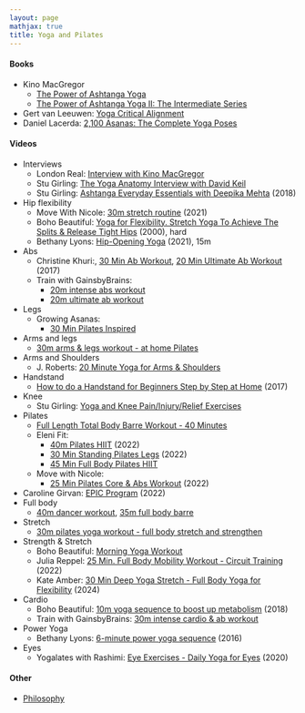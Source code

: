 ```yaml
---
layout: page
mathjax: true
title: Yoga and Pilates
---
```

#### Books
* Kino MacGregor
  * [The Power of Ashtanga Yoga](https://www.amazon.com/Power-Ashtanga-Yoga-Developing-Flexibility-ebook/dp/B019G6NM1W)
  * [The Power of Ashtanga Yoga II: The Intermediate Series](https://www.amazon.com/Power-Ashtanga-Yoga-II-Intermediate/dp/1611801591)
* Gert van Leeuwen: [Yoga Critical Alignment](https://www.amazon.com/Yoga-Critical-Alignment-Intelligent-Sequencing/dp/1611800633)
* Daniel Lacerda: [2,100 Asanas: The Complete Yoga Poses](https://www.amazon.com/100-Asanas-Complete-Yoga-Poses/dp/1631910108)

#### Videos
* Interviews
  * London Real: [Interview with Kino MacGregor](https://www.youtube.com/watch?v=fjxhW4VnIxA&t=817s)
  * Stu Girling: [The Yoga Anatomy Interview with David Keil](https://www.youtube.com/watch?v=m0Eq5qmIQgU&t=425s)
  * Stu Girling: [Ashtanga Everyday Essentials with Deepika Mehta](https://www.youtube.com/watch?v=jCSnfbgj4u0) (2018)
* Hip flexibility
  * Move With Nicole: [30m stretch routine](https://www.youtube.com/watch?v=RvCntPg7oPE) (2021)
  * Boho Beautiful: [Yoga for Flexibility. Stretch Yoga To Achieve The Splits & Release Tight Hips](https://www.youtube.com/watch?v=IZCJiTqdPm8&list=PLb09q0R7gAwRDiIjDHWMKqVPxE79AIWx0&index=3) (2000), hard
  * Bethany Lyons: [Hip-Opening Yoga](https://www.youtube.com/watch?v=gDU22gRb5wM) (2021), 15m
* Abs
  * Christine Khuri:, [30 Min Ab Workout](https://www.youtube.com/watch?v=AdWyo_3KrfA), [20 Min Ultimate Ab Workout](https://www.youtube.com/watch?v=q6NIWNnvOK0) (2017)
  * Train with GainsbyBrains:
    * [20m intense abs workout](https://www.youtube.com/watch?v=1rRehXq1diw)
    * [20m ultimate ab workout](https://www.youtube.com/watch?v=Ut6xnNEQXz8)
* Legs
  * Growing Asanas:
    * [30 Min Pilates Inspired](https://www.youtube.com/watch?v=5t_zGwEIKGo)
* Arms and legs
  * [30m arms & legs workout - at home Pilates](https://www.youtube.com/watch?v=XM6N1yl3UYw)
* Arms and Shoulders
  * J. Roberts: [20 Minute Yoga for Arms & Shoulders](https://www.youtube.com/watch?v=G9shuNsxZ7M)
* Handstand
  * [How to do a Handstand for Beginners Step by Step at Home](https://www.youtube.com/watch?v=8jXiQMh6Sc0) (2017)
* Knee
  * Stu Girling: [Yoga and Knee Pain/Injury/Relief Exercises](https://www.youtube.com/watch?v=S6g7M2FDFgA)
* Pilates
  * [Full Length Total Body Barre Workout - 40 Minutes](https://www.youtube.com/watch?v=NtwAHL_F2p8&t=1602s)
  * Eleni Fit:
    * [40m Pilates HIIT](https://www.youtube.com/watch?v=vNQZ6g_Lz1c) (2022)
    * [30 Min Standing Pilates Legs](https://www.youtube.com/watch?v=LQHLAUugetQ) (2022)
    * [45 Min Full Body Pilates HIIT](https://www.youtube.com/watch?v=ciACs4HAQfg)
  * Move with Nicole:
    * [25 Min Pilates Core & Abs Workout](https://www.youtube.com/watch?v=mREx1RkRv5g) (2022)
* Caroline Girvan: [EPIC Program](https://www.youtube.com/playlist?list=PLhu1QCKrfgPW3VAMHM-wefcO4ZyXf6cwt) (2022)
* Full body
  * [40m dancer workout](https://www.youtube.com/watch?v=CxfAULXP8SM), [35m full body barre](https://www.youtube.com/watch?v=TC3HV61YoOg)
* Stretch
  * [30m pilates yoga workout - full body stretch and strengthen](https://www.youtube.com/watch?v=lytHuRfbKdg)
* Strength & Stretch
  * Boho Beautiful: [Morning Yoga Workout](https://www.youtube.com/watch?v=oX6I6vs1EFs)
  * Julia Reppel: [25 Min. Full Body Mobility Workout - Circuit Training](https://www.youtube.com/watch?v=jPdft5H34C8) (2022)
  * Kate Amber: [30 Min Deep Yoga Stretch - Full Body Yoga for Flexibility](https://www.youtube.com/watch?v=FsYtlVrX7L8) (2024)
* Cardio
  * Boho Beautiful: [10m yoga sequence to boost up metabolism](https://www.youtube.com/watch?v=YhmOcg17y98) (2018)
  * Train with GainsbyBrains: [30m intense cardio & ab workout](https://www.youtube.com/watch?v=HZzMBznvT6E)
* Power Yoga
  * Bethany Lyons: [6-minute power yoga sequence](https://www.youtube.com/watch?v=yy_khEjkr9Q) (2016)
* Eyes
  * Yogalates with Rashimi: [Eye Exercises - Daily Yoga for Eyes](https://www.youtube.com/watch?v=J7KVbo1ABcc) (2020)

#### Other
* [Philosophy](/philosophy)

